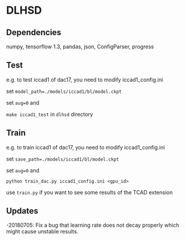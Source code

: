 # DLHSD

## Dependencies

numpy, tensorflow 1.3, pandas, json, ConfigParser, progress

## Test

e.g. to test iccad1 of dac17, you need to modify iccad1\_config.ini

set ```model_path=./models/iccad1/bl/model.ckpt```

set ```aug=0``` and

 ```make iccad1_test``` in ```dlhsd``` directory

 ## Train

 e.g. to train iccad1 of dac17, you need to modify iccad1\_config.ini

set ```save_path=./models/iccad1/bl/model.ckpt```

set ```aug=0``` and 

```python train_dac.py iccad1_config.ini <gpu_id>```

use ```train.py``` if you want to see some results of the TCAD extension

## Updates

-20180705: Fix a bug that learning rate does not decay properly which might cause unstable results.
